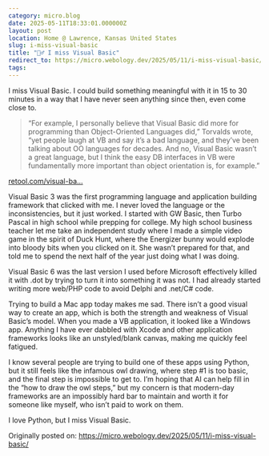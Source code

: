 ```yaml
---
category: micro.blog
date: 2025-05-11T18:33:01.000000Z
layout: post
location: Home @ Lawrence, Kansas United States
slug: i-miss-visual-basic
title: "🤷‍♂️ I miss Visual Basic"
redirect_to: https://micro.webology.dev/2025/05/11/i-miss-visual-basic/
tags:
---
```


I miss Visual Basic. I could build something meaningful with it in 15 to 30 minutes in a way that I have never seen anything since then, even come close to.

> “For example, I personally believe that Visual Basic did more for programming than Object-Oriented Languages did,” Torvalds wrote, “yet people laugh at VB and say it’s a bad language, and they’ve been talking about OO languages for decades. And no, Visual Basic wasn’t a great language, but I think the easy DB interfaces in VB were fundamentally more important than object orientation is, for example.”

[retool.com/visual-ba…](https://retool.com/visual-basic)

Visual Basic 3 was the first programming language and application building framework that clicked with me. I never loved the language or the inconsistencies, but it just worked. I started with GW Basic, then Turbo Pascal in high school while prepping for college. My high school business teacher let me take an independent study where I made a simple video game in the spirit of Duck Hunt, where the Energizer bunny would explode into bloody bits when you clicked on it. She wasn’t prepared for that, and told me to spend the next half of the year just doing what I was doing.

Visual Basic 6 was the last version I used before Microsoft effectively killed it with .dot by trying to turn it into something it was not. I had already started writing more web/PHP code to avoid Delphi and .net/C# code.

Trying to build a Mac app today makes me sad. There isn’t a good visual way to create an app, which is both the strength and weakness of Visual Basic’s model. When you made a VB application, it looked like a Windows app. Anything I have ever dabbled with Xcode and other application frameworks looks like an unstyled/blank canvas, making me quickly feel fatigued.

I know several people are trying to build one of these apps using Python, but it still feels like the infamous owl drawing, where step #1 is too basic, and the final step is impossible to get to. I’m hoping that AI can help fill in the “how to draw the owl steps,” but my concern is that modern-day frameworks are an impossibly hard bar to maintain and worth it for someone like myself, who isn’t paid to work on them.

I love Python, but I miss Visual Basic.

Originally posted on: https://micro.webology.dev/2025/05/11/i-miss-visual-basic/
